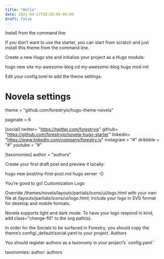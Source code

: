 ```yaml
---
title: "Hello"
date: 2021-04-17T18:55:05-04:00
draft: false
---
```


Install from the command line

If you don’t want to use the starter, you can start from scratch and just install this theme from the command line.

Create a new Hugo site and initialize your project as a Hugo module:

hugo new site my-awesome-blog
cd my-awesome-blog
hugo mod init

Edit your config.toml to add the theme settings:

# Novela settings
theme = "github.com/forestryio/hugo-theme-novela"

paginate = 6

[social]
twitter= "https://twitter.com/forestryio"
github= "https://github.com/forestryio/novela-hugo-starter"
linkedin= "https://www.linkedin.com/company/forestry.io"
instagram = "#"
dribbble = "#"
youtube = "#"

[taxonomies]
author = "authors"

Create your first draft post and preview it locally:

hugo new post/my-first-post.md
hugo server -D

You’re good to go!
Customization
Logo

Override /themes/novela/layouts/partials/icons/ui/logo.html with your own file at /layouts/partials/icons/ui/logo.html; include your logo in SVG format for desktop and mobile formats.

Novela supports light and dark mode. To have your logo respond in kind, add class="change-fill" to the svg path(s).

In order for the Socials to be surfaced in Forestry, you should copy the theme’s config/_default/social.yaml to your project.
Authors

You should register authors as a taxonomy in your project’s `config.yaml``

taxonomies:
  author: authors
